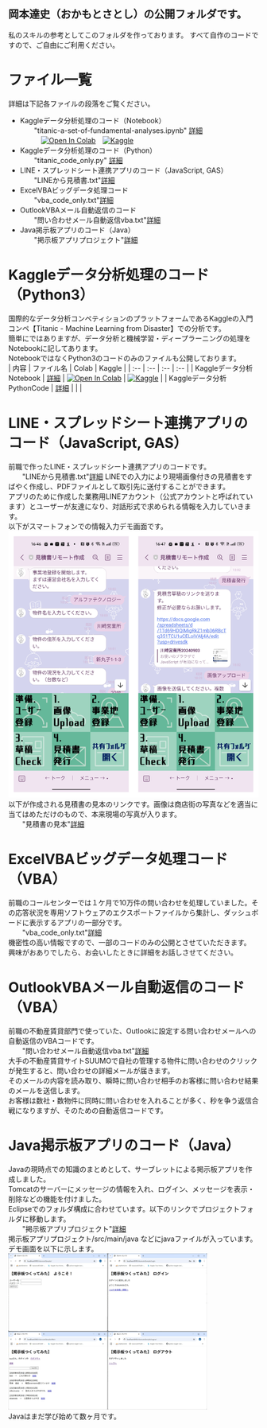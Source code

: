 ## 岡本達史（おかもとさとし）の公開フォルダです。
私のスキルの参考としてこのフォルダを作っております。
すべて自作のコードですので、ご自由にご利用ください。

# ファイル一覧
詳細は下記各ファイルの段落をご覧ください。
- Kaggleデータ分析処理のコード（Notebook）  
　　"titanic-a-set-of-fundamental-analyses.ipynb" [詳細](titanic-a-set-of-fundamental-analyses.ipynb)  
　　　[![Open In Colab](https://colab.research.google.com/assets/colab-badge.svg)](https://colab.research.google.com/github/kazakamibeer/public/blob/main/titanic-a-set-of-fundamental-analyses.ipynb)　[![Kaggle](https://kaggle.com/static/images/open-in-kaggle.svg)](https://kaggle.com/kernels/welcome?src=https://github.com/kazakamibeer/public/blob/main/titanic-a-set-of-fundamental-analyses.ipynb)
- Kaggleデータ分析処理のコード（Python）  
　　"titanic_code_only.py" [詳細](titanic_code_only.py)
- LINE・スプレッドシート連携アプリのコード（JavaScript, GAS）  
　　"LINEから見積書.txt"[詳細](LINEから見積書.txt)  
- ExcelVBAビッグデータ処理コード  
　　"vba_code_only.txt"[詳細](vba_code_only.txt)
- OutlookVBAメール自動返信のコード  
　　"問い合わせメール自動返信vba.txt"[詳細](問い合わせメール自動返信vba.txt) 
- Java掲示板アプリのコード（Java）  
　　"掲示板アプリプロジェクト"[詳細](掲示板アプリプロジェクト)
  
# Kaggleデータ分析処理のコード（Python3）
国際的なデータ分析コンペティションのプラットフォームであるKaggleの入門コンペ【Titanic - Machine Learning from Disaster】での分析です。   
簡単にではありますが、データ分析と機械学習・ディープラーニングの処理をNotebookに記してあります。    
NotebookではなくPython3のコードのみのファイルも公開しております。  
| 内容 | ファイル名 | Colab | Kaggle |
| :-- | :-- | :-- | :-- | 
| Kaggleデータ分析Notebook | [詳細](titanic-a-set-of-fundamental-analyses.ipynb) | [![Open In Colab](https://colab.research.google.com/assets/colab-badge.svg)](https://colab.research.google.com/github/kazakamibeer/public/blob/main/titanic-a-set-of-fundamental-analyses.ipynb) | [![Kaggle](https://kaggle.com/static/images/open-in-kaggle.svg)](https://kaggle.com/kernels/welcome?src=https://github.com/kazakamibeer/public/blob/main/titanic-a-set-of-fundamental-analyses.ipynb) |
| Kaggleデータ分析PythonCode | [詳細](titanic_code_only.py) | | |
  
# LINE・スプレッドシート連携アプリのコード（JavaScript, GAS）
前職で作ったLINE・スプレッドシート連携アプリのコードです。  
　　"LINEから見積書.txt"[詳細](LINEから見積書.txt)
LINEでの入力により現場画像付きの見積書をすばやく作成し、PDFファイルとして取引先に送付することができます。  
アプリのために作成した業務用LINEアカウント（公式アカウントと呼ばれています）とユーザーが友達になり、対話形式で求められる情報を入力していきます。  
以下がスマートフォンでの情報入力デモ画面です。  
<img src="img/LINE操作画面.jpg" width="600px">  
以下が作成される見積書の見本のリンクです。画像は商店街の写真などを適当に当てはめただけのもので、本来現場の写真が入ります。  
　　"見積書の見本"[詳細](img/ダミー_見積書見本.pdf)

# ExcelVBAビッグデータ処理コード（VBA）  
前職のコールセンターでは１ケ月で10万件の問い合わせを処理していました。その応答状況を専用ソフトウェアのエクスポートファイルから集計し、ダッシュボードに表示するアプリの一部分です。  
　　"vba_code_only.txt"[詳細](vba_code_only.txt)  
機密性の高い情報ですので、一部のコードのみの公開とさせていただきます。  
興味がおありでしたら、お会いしたときに詳細をお話しさせてください。  
  
# OutlookVBAメール自動返信のコード（VBA）  
前職の不動産賃貸部門で使っていた、Outlookに設定する問い合わせメールへの自動返信のVBAコードです。  
　　"問い合わせメール自動返信vba.txt"[詳細](問い合わせメール自動返信vba.txt)  
大手の不動産賃貸サイトSUUMOで自社の管理する物件に問い合わせのクリックが発生すると、問い合わせの詳細メールが届きます。  
そのメールの内容を読み取り、瞬時に問い合わせ相手のお客様に問い合わせ結果のメールを送信します。  
お客様は数社・数物件に同時に問い合わせを入れることが多く、秒を争う返信合戦になりますが、そのための自動返信コードです。  
  
# Java掲示板アプリのコード（Java）  
Javaの現時点での知識のまとめとして、サーブレットによる掲示板アプリを作成しました。  
Tomcatのサーバーにメッセージの情報を入れ、ログイン、メッセージを表示・削除などの機能を付けました。  
Eclipseでのフォルダ構成に合わせています。以下のリンクでプロジェクトフォルダに移動します。  
　　"掲示板アプリプロジェクト"[詳細](掲示板アプリプロジェクト)  
掲示板アプリプロジェクト/src/main/java などにjavaファイルが入っています。
デモ画面を以下に示します。  
<img src="img/掲示板アプリ画面デモ.jpg" width="400px">  
Javaはまだ学び始めて数ヶ月です。
